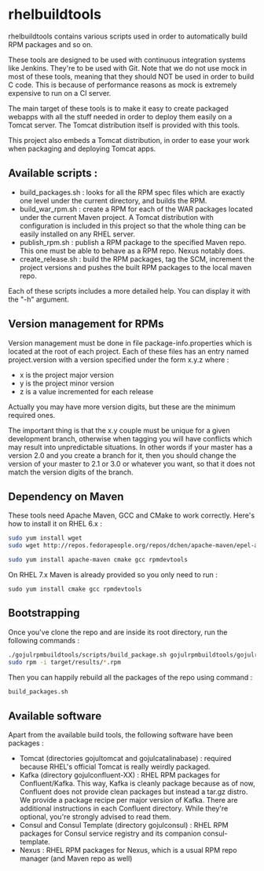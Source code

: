 # rhelbuildtools

rhelbuildtools contains various scripts used in order to automatically build RPM packages and so on. 

These tools are designed to be used with continuous integration systems like Jenkins. They're to be used with Git. Note that we do not use mock in most of these tools, meaning that they should NOT be used in order to build C code. This is because of performance reasons as mock is extremely expensive to run on a CI server.

The main target of these tools is to make it easy to create packaged webapps with all the stuff needed in order to deploy them easily on a Tomcat server. The Tomcat distribution itself is provided with this tools.

This project also embeds a Tomcat distribution, in order to ease your work when packaging and deploying Tomcat apps.

## Available scripts :

* build_packages.sh : looks for all the RPM spec files which are exactly one level under the current directory, and builds the RPM.
* build_war_rpm.sh : create a RPM for each of the WAR packages located under the current Maven project. A Tomcat distribution with configuration is included in this project so that the whole thing can be easily installed on any RHEL server.
* publish_rpm.sh : publish a RPM package to the specified Maven repo. This one must be able to behave as a RPM repo. Nexus notably does.
* create_release.sh : build the RPM packages, tag the SCM, increment the project versions and pushes the built RPM packages to the local maven repo.

Each of these scripts includes a more detailed help. You can display it with the "-h" argument.

## Version management for RPMs

Version management must be done in file package-info.properties which is located at the root of each project. Each of these files has an entry named project.version with a version specified under the form x.y.z where :

* x is the project major version
* y is the project minor version
* z is a value incremented for each release

Actually you may have more version digits, but these are the minimum required ones.

The important thing is that the x.y couple must be unique for a given development branch, otherwise when tagging you will have conflicts which may result into unpredictable situations. In other words if your master has a version 2.0 and you create a branch for it, then you should change the version of your master to 2.1 or 3.0 or whatever you want, so that it does not match the version digits of the branch.

## Dependency on Maven

These tools need Apache Maven, GCC and CMake to work correctly. Here's how to install it on RHEL 6.x :

```bash
sudo yum install wget
sudo wget http://repos.fedorapeople.org/repos/dchen/apache-maven/epel-apache-maven.repo -O /etc/yum.repos.d/epel-apache-maven.repo

sudo yum install apache-maven cmake gcc rpmdevtools
```

On RHEL 7.x Maven is already provided so you only need to run :
```
sudo yum install cmake gcc rpmdevtools
```
   
## Bootstrapping

Once you've clone the repo and are inside its root directory, run the following commands :

```bash
./gojulrpmbuildtools/scripts/build_package.sh gojulrpmbuildtools/gojulrpmbuildtools.spec
sudo rpm -i target/results/*.rpm
```

Then you can happily rebuild all the packages of the repo using command :

```bash
build_packages.sh
```

## Available software

Apart from the available build tools, the following software have been packages :
* Tomcat (directories gojultomcat and gojulcatalinabase) : required because RHEL's official Tomcat is really weirdly packaged.
* Kafka (directory gojulconfluent-XX) : RHEL RPM packages for Confluent/Kafka. This way, Kafka is cleanly package because as of now, Confluent does not provide clean packages but instead a tar.gz distro. We provide a package recipe per major version of Kafka. There are additional instructions in each  Confluent directory. While they're optional, you're strongly advised to read them.
* Consul and Consul Template (directory gojulconsul) : RHEL RPM packages for Consul service registry and its companion consul-template.
* Nexus : RHEL RPM packages for Nexus, which is a usual RPM repo manager (and Maven repo as well)

